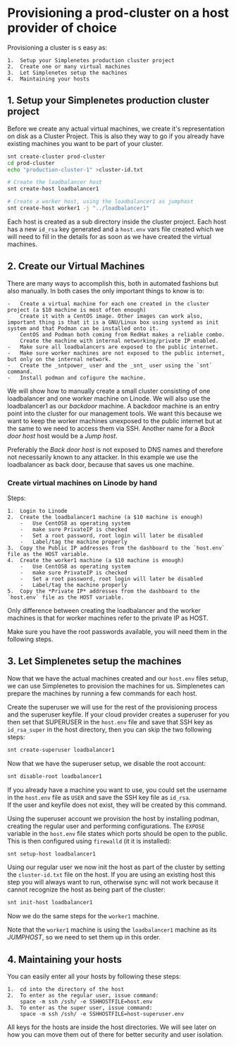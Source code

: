 # Provisioning a prod-cluster on a host provider of choice

Provisioning a cluster is s easy as:  

    1.  Setup your Simplenetes production cluster project
    2.  Create one or many virtual machines
    3.  Let Simplenetes setup the machines
    4.  Maintaining your hosts

## 1.  Setup your Simplenetes production cluster project
Before we create any actual virtual machines, we create it's representation on disk as a Cluster Project. This is also they way to go if you already have existing machines you want to be part of your cluster.

```sh
snt create-cluster prod-cluster
cd prod-cluster
echo "production-cluster-1" >cluster-id.txt

# Create the loadbalancer host
snt create-host loadbalancer1

# Create a worker host, using the loadbalancer1 as jumphost
snt create-host worker1 -j "../loadbalancer1"
```

Each host is created as a sub directory inside the cluster project. Each host has a new `id_rsa` key generated and a `host.env` vars file created which we will need to fill in the details for as soon as we have created the virtual machines.

## 2. Create our Virtual Machines
There are many ways to accomplish this, both in automated fashions but also manually. In both cases the only important things to know is to:  

    -   Create a virtual machine for each one created in the cluster project (a $10 machine is most often enough)
        Create it with a CentOS image. Other images can work also, important thing is that it is a GNU/Linux box using systemd as init system and that Podman can be installed onto it.
        CentOS and Podman both coming from RedHat makes a reliable combo.
        Create the machine with internal networking/private IP enabled.
    -   Make sure all loadbalancers are exposed to the public internet.
    -   Make sure worker machines are not exposed to the public internet, but only on the internal network.
    -   Create the _sntpower_ user and the _snt_ user using the `snt` command.
    -   Install podman and cofigure the machine.

We will show how to manually create a small cluster consisting of one loadbalancer and one worker machine on Linode.
We will also use the loadbalancer1 as our _backdoor_ machine. A backdoor machine is an entry point into the cluster for our management tools. We want this because we want to keep the worker machines unexposed to the public internet but at the same to we need to access them via SSH. Another name for a _Back door host_ host would be a _Jump host_.

Preferably the _Back door host_ is not exposed to DNS names and therefore not necessarily known to any attacker. In this example we use the loadbalancer as back door, because that saves us one machine.

### Create virtual machines on Linode by hand

Steps:  

    1.  Login to Linode
    2.  Create the loadbalancer1 machine (a $10 machine is enough)
        -   Use CentOS8 as operating system
        -   make sure PrivateIP is checked
        -   Set a root password, root login will later be disabled
        -   Label/tag the machine properly
    3.  Copy the Public IP addresses from the dashboard to the `host.env` file as the HOST variable.
    4.  Create the worker1 machine (a $10 machine is enough)
        -   Use CentOS8 as operating system
        -   make sure PrivateIP is checked
        -   Set a root password, root login will later be disabled
        -   Label/tag the machine properly
    5.  Copy the *Private IP* addresses from the dashboard to the `host.env` file as the HOST variable.

Only difference between creating the loadbalancer and the worker machines is that for worker machines refer to the private IP as HOST.

Make sure you have the root passwords available, you will need them in the following steps.

## 3. Let Simplenetes setup the machines
Now that we have the actual machines created and our `host.env` files setup, we can use Simplenetes to provision the machines for us.
Simplenetes can prepare the machines by running a few commands for each host.

Create the superuser we will use for the rest of the provisioning process and the superuser keyfile. If your cloud provider creates a superuser for you then set that SUPERUSER in the `host.env` file and save that SSH key as `id_rsa_super` in the host directory, then you can skip the two following steps:  
```sh
snt create-superuser loadbalancer1
```

Now that we have the superuser setup, we disable the root account:  
```sh
snt disable-root loadbalancer1
```

If you already have a machine you want to use, you could set the username in the `host.env` file as `USER` and save the SSH key file as `id_rsa`.  
If the user and keyfile does not exist, they will be created by this command.

Using the superuser account we provision the host by installing podman, creating the regular user and performing configurations. The `EXPOSE` variable in the `host.env` file states which ports should be open to the public. This is then configured using `firewalld` (it it is installed):  
```sh
snt setup-host loadbalancer1
```

Using our regular user we now init the host as part of the cluster by setting the `cluster-id.txt` file on the host. If you are using an existing host this step you will always want to run, otherwise sync will not work because it cannot recognize the host as being part of the cluster:  
```sh
snt init-host loadbalancer1
```

Now we do the same steps for the `worker1` machine.

Note that the `worker1` machine is using the `loadbalancer1` machine as its _JUMPHOST_, so we need to set them up in this order.

## 4.  Maintaining your hosts
You can easily enter all your hosts by following these steps:  

    1.  cd into the directory of the host
    2.  To enter as the regular user, issue command:
        space -m ssh /ssh/ -e SSHHOSTFILE=host.env
    3.  To enter as the super user, issue command:
        space -m ssh /ssh/ -e SSHHOSTFILE=host-superuser.env

All keys for the hosts are inside the host directories. We will see later on how you can move them out of there for better security and user isolation.
